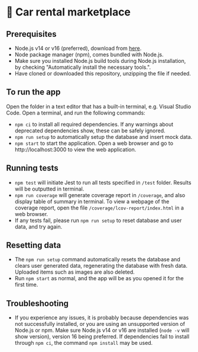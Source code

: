 # 🚗 Car rental marketplace

## Prerequisites

-   Node.js v14 or v16 (preferred), download from [here](https://nodejs.org/en/download/releases/).
-   Node package manager (npm), comes bundled with Node.js.
-   Make sure you installed Node.js build tools during Node.js installation, by checking "Automatically install the necessary tools.".
-   Have cloned or downloaded this repository, unzipping the file if needed.

## To run the app

Open the folder in a text editor that has a built-in terminal, e.g. Visual Studio Code. Open a terminal, and run the following commands:

-   `npm ci` to install all required dependencies. If any warnings about deprecated dependencies show, these can be safely ignored.
-   `npm run setup` to automatically setup the database and insert mock data.
-   `npm start` to start the application. Open a web browser and go to http://localhost:3000 to view the web application.

## Running tests

-   `npm test` will initiate Jest to run all tests specified in `/test` folder. Results will be outputted in terminal.
-   `npm run coverage` will generate coverage report in `/coverage`, and also display table of summary in terminal. To view a webpage of the coverage report, open the file `/coverage/lcov-report/index.html` in a web browser.
-   If any tests fail, please run `npm run setup` to reset database and user data, and try again.

## Resetting data

-   The `npm run setup` command automatically resets the database and clears user generated data, regenerating the database with fresh data. Uploaded items such as images are also deleted.
-   Run `npm start` as normal, and the app will be as you opened it for the first time.

## Troubleshooting

-   If you experience any issues, it is probably because dependencies was not successfully installed, or you are using an unsupported version of Node.js or npm. Make sure Node.js v14 or v16 are installed (`node -v` will show version), version 16 being preferred. If dependencies fail to install through `npm ci`, the command `npm install` may be used.
